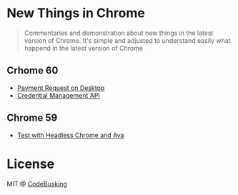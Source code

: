 # New Things in Chrome

> Commentaries and demonstration about new things in the latest version of Chrome. It's simple and adjusted to understand easily what happend in the latest version of Chrome

## Crhome 60

- [Payment Request on Desktop]('chrome-060/payment-request-on-desktop/)
- [Credential Management API]('chrome-060/credential-management-api/)

## Chrome 59

- [Test with Headless Chrome and Ava]('./chrome-059/test-with-headless-chrome-and-ava/)

# License

MIT @ [CodeBusking](http://codebusking.come)